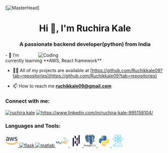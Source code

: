 [![MasterHead](https://theninehertz.com/wp-content/uploads/2020/08/Python-Allows-Multi-tasking.gif)]
<h1 align="center">Hi 👋, I'm Ruchira Kale</h1>
<h3 align="center">A passionate backend developer(python) from India</h3>
<img align= "right" alt = "Coding" width = "400" src= "https://media.tenor.com/AlUkiGkR2j8AAAAM/new-game-ahagon-umiko-programming.gif">
- 🌱 I’m currently learning **AWS, React framework**

- 👨‍💻 All of my projects are available at [https://github.com/Ruchikkale09?tab=repositories](https://github.com/Ruchikkale09?tab=repositories)

- 📫 How to reach me **ruchikkale09@gmail.com**

<h3 align="left">Connect with me:</h3>
<p align="left">
<a href="https://linkedin.com/in/ruchira kale" target="blank"><img align="center" src="https://raw.githubusercontent.com/rahuldkjain/github-profile-readme-generator/master/src/images/icons/Social/linked-in-alt.svg" alt="ruchira kale" height="30" width="40" /></a>
<a href="https://kaggle.com/https://www.linkedin.com/in/ruchira-kale-995158104/" target="blank"><img align="center" src="https://raw.githubusercontent.com/rahuldkjain/github-profile-readme-generator/master/src/images/icons/Social/kaggle.svg" alt="https://www.linkedin.com/in/ruchira-kale-995158104/" height="30" width="40" /></a>
</p>

<h3 align="left">Languages and Tools:</h3>
<p align="left"> <a href="https://aws.amazon.com" target="_blank" rel="noreferrer"> <img src="https://raw.githubusercontent.com/devicons/devicon/master/icons/amazonwebservices/amazonwebservices-original-wordmark.svg" alt="aws" width="40" height="40"/> </a> <a href="https://flask.palletsprojects.com/" target="_blank" rel="noreferrer"> <img src="https://www.vectorlogo.zone/logos/pocoo_flask/pocoo_flask-icon.svg" alt="flask" width="40" height="40"/> </a> <a href="https://www.mathworks.com/" target="_blank" rel="noreferrer"> <img src="https://upload.wikimedia.org/wikipedia/commons/2/21/Matlab_Logo.png" alt="matlab" width="40" height="40"/> </a> <a href="https://www.mysql.com/" target="_blank" rel="noreferrer"> <img src="https://raw.githubusercontent.com/devicons/devicon/master/icons/mysql/mysql-original-wordmark.svg" alt="mysql" width="40" height="40"/> </a> <a href="https://pandas.pydata.org/" target="_blank" rel="noreferrer"> <img src="https://raw.githubusercontent.com/devicons/devicon/2ae2a900d2f041da66e950e4d48052658d850630/icons/pandas/pandas-original.svg" alt="pandas" width="40" height="40"/> </a> <a href="https://www.postgresql.org" target="_blank" rel="noreferrer"> <img src="https://raw.githubusercontent.com/devicons/devicon/master/icons/postgresql/postgresql-original-wordmark.svg" alt="postgresql" width="40" height="40"/> </a> <a href="https://www.python.org" target="_blank" rel="noreferrer"> <img src="https://raw.githubusercontent.com/devicons/devicon/master/icons/python/python-original.svg" alt="python" width="40" height="40"/> </a> <a href="https://reactjs.org/" target="_blank" rel="noreferrer"> <img src="https://raw.githubusercontent.com/devicons/devicon/master/icons/react/react-original-wordmark.svg" alt="react" width="40" height="40"/> </a> </p>
